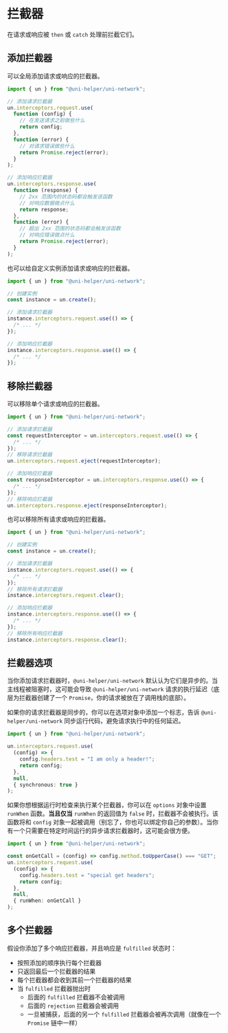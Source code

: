 # 拦截器

在请求或响应被 `then` 或 `catch` 处理前拦截它们。

## 添加拦截器

可以全局添加请求或响应的拦截器。

```typescript
import { un } from "@uni-helper/uni-network";

// 添加请求拦截器
un.interceptors.request.use(
  function (config) {
    // 在发送请求之前做些什么
    return config;
  },
  function (error) {
    // 对请求错误做些什么
    return Promise.reject(error);
  }
);

// 添加响应拦截器
un.interceptors.response.use(
  function (response) {
    // 2xx 范围内的状态码都会触发该函数
    // 对响应数据做点什么
    return response;
  },
  function (error) {
    // 超出 2xx 范围的状态码都会触发该函数
    // 对响应错误做点什么
    return Promise.reject(error);
  }
);
```

也可以给自定义实例添加请求或响应的拦截器。

```typescript
import { un } from "@uni-helper/uni-network";

// 创建实例
const instance = un.create();

// 添加请求拦截器
instance.interceptors.request.use(() => {
  /* ... */
});

// 添加响应拦截器
instance.interceptors.response.use(() => {
  /* ... */
});
```

## 移除拦截器

可以移除单个请求或响应的拦截器。

```typescript
import { un } from "@uni-helper/uni-network";

// 添加请求拦截器
const requestInterceptor = un.interceptors.request.use(() => {
  /* ... */
});
// 移除请求拦截器
un.interceptors.request.eject(requestInterceptor);

// 添加响应拦截器
const responseInterceptor = un.interceptors.response.use(() => {
  /* ... */
});
// 移除响应拦截器
un.interceptors.response.eject(responseInterceptor);
```

也可以移除所有请求或响应的拦截器。

```typescript
import { un } from "@uni-helper/uni-network";

// 创建实例
const instance = un.create();

// 添加请求拦截器
instance.interceptors.request.use(() => {
  /* ... */
});
// 移除所有请求拦截器
instance.interceptors.request.clear();

// 添加响应拦截器
instance.interceptors.response.use(() => {
  /* ... */
});
// 移除所有响应拦截器
instance.interceptors.response.clear();
```

## 拦截器选项

当你添加请求拦截器时，`@uni-helper/uni-network` 默认认为它们是异步的。当主线程被阻塞时，这可能会导致 `@uni-helper/uni-network` 请求的执行延迟（底层为拦截器创建了一个 `Promise`，你的请求被放在了调用栈的底部）。

如果你的请求拦截器是同步的，你可以在选项对象中添加一个标志，告诉 `@uni-helper/uni-network` 同步运行代码，避免请求执行中的任何延迟。

```typescript
import { un } from "@uni-helper/uni-network";

un.interceptors.request.use(
  (config) => {
    config.headers.test = "I am only a header!";
    return config;
  },
  null,
  { synchronous: true }
);
```

如果你想根据运行时检查来执行某个拦截器，你可以在 `options` 对象中设置 `runWhen` 函数。**当且仅当** `runWhen` 的返回值为 `false` 时，拦截器不会被执行。该函数将和 `config` 对象一起被调用（别忘了，你也可以绑定你自己的参数）。当你有一个只需要在特定时间运行的异步请求拦截器时，这可能会很方便。

```typescript
import { un } from "@uni-helper/uni-network";

const onGetCall = (config) => config.method.toUpperCase() === "GET";
un.interceptors.request.use(
  (config) => {
    config.headers.test = "special get headers";
    return config;
  },
  null,
  { runWhen: onGetCall }
);
```

## 多个拦截器

假设你添加了多个响应拦截器，并且响应是 `fulfilled` 状态时：

- 按照添加的顺序执行每个拦截器
- 只返回最后一个拦截器的结果
- 每个拦截器都会收到其前一个拦截器的结果
- 当 `fulfilled` 拦截器抛出时
  - 后面的 `fulfilled` 拦截器不会被调用
  - 后面的 `rejection` 拦截器会被调用
  - 一旦被捕获，后面的另一个 `fulfilled` 拦截器会被再次调用（就像在一个 `Promise` 链中一样）
